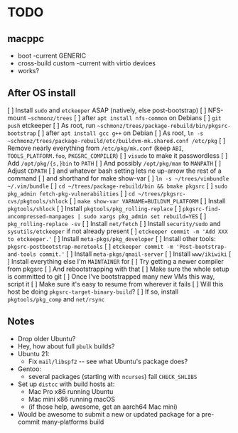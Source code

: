 # TODO

## macppc

- boot -current GENERIC
- cross-build custom -current with virtio devices
- works?

## After OS install

[ ] Install `sudo` and `etckeeper` ASAP (natively, else post-bootstrap)
[ ] NFS-mount `~schmonz/trees`
    [ ] after `apt install nfs-common` on Debians
[ ] `git push` etckeeper
[ ] As root, run `~schmonz/trees/package-rebuild/bin/pkgsrc-bootstrap`
    [ ] after `apt install gcc g++` on Debian
[ ] As root, `ln -s ~schmonz/trees/package-rebuild/etc/buildvm-mk.shared.conf /etc/pkg`
[ ] Remove nearly everything from `/etc/pkg/mk.conf` (keep `ABI`, `TOOLS_PLATFORM.foo`, `PKGSRC_COMPILER`)
[ ] `visudo` to make it passwordless
[ ] Add `/opt/pkg/{s,}bin` to `PATH`
    [ ] And possibly `/opt/pkg/man` to `MANPATH`
[ ] Adjust `CDPATH`
    [ ] and whatever bash setting lets ne up-arrow the rest of a command
    [ ] and shorthand for make show-var
    [ ] `ln -s ~/trees/vimbundle ~/.vim/bundle`
[ ] `cd ~/trees/package-rebuild/bin && bmake pkgsrc`
[ ] `sudo pkg_admin fetch-pkg-vulnerabilities`
[ ] `cd ~/trees/pkgsrc-cvs/pkgtools/shlock`
    [ ] `make show-var VARNAME=BUILDVM_PLATFORM`
    [ ] Install `pkgtools/shlock`
[ ] Install `pkgtools/pkg_rolling-replace`
[ ] `pkgsrc-find-uncompressed-manpages | sudo xargs pkg_admin set rebuild=YES`
    [ ] `pkg_rolling-replace -sv`
[ ] Install `net/fetch`
[ ] Install `security/sudo` and `sysutils/etckeeper` if not already present
[ ] `etckeeper commit -m 'Add XXX to etckeeper.'`
[ ] Install `meta-pkgs/pkg_developer`
[ ] Install other tools: `pkgsrc-postbootstrap-moretools`
[ ] `etckeeper commit -m 'Post-bootstrap-and-tools commit.'`
[ ] Install `meta-pkgs/qmail-server`
[ ] Install `www/ikiwiki`
[ ] Install everything else I'm `MAINTAINER` for
[ ] Try getting a newer compiler from pkgsrc
    [ ] And rebootstrapping with that
[ ] Make sure the whole setup is committed to git
[ ] Once I've bootstrapped many new VMs this way, script it
    [ ] Make sure it's easy to resume from wherever it fails
[ ] Will this host be doing `pkgsrc-target-binary-build`?
    [ ] If so, install `pkgtools/pkg_comp` and `net/rsync`

## Notes

- Drop older Ubuntu?
- Hey, how about full `pbulk` builds?
- Ubuntu 21:
    - Fix `mail/libspf2` -- see what Ubuntu's package does?
- Gentoo:
    - several packages (starting with `ncurses`) fail `CHECK_SHLIBS`
- Set up `distcc` with build hosts at:
    - Mac Pro x86 running Ubuntu
    - Mac mini x86 running macOS
    - (if those help, awesome, get an aarch64 Mac mini)
- Would be awesome to submit a new or updated package for a pre-commit many-platforms build
